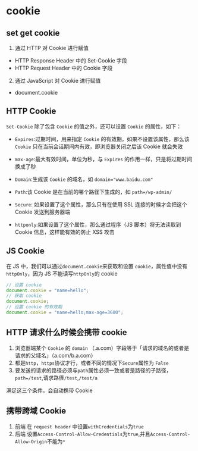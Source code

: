 # cookie

## set get cookie

1. 通过 HTTP 对 Cookie 进行赋值

- HTTP Response Header 中的 Set-Cookie 字段
- HTTP Request Header 中的 Cookie 字段

2. 通过 JavaScript 对 Cookie 进行赋值

- document.cookie

## HTTP Cookie

`Set-Cookie` 除了包含 `Cookie` 的值之外，还可以设置 `Cookie` 的属性，如下：

- `Expires`:过期时间，用来指定 `Cookie` 的有效期，如果不设置该属性，那么该 `Cookie` 只在当前会话期间内有效，即浏览器关闭之后该 Cookie 就会失效

- `max-age`:最大有效时间，单位为秒，与 `Expires` 的作用一样，只是将过期时间换成了秒

- `Domain`:生成该 `Cookie` 的域名，如 `domain="www.baidu.com"`

- `Path`:该 Cookie 是在当前的哪个路径下生成的，如 `path=/wp-admin/`

- `Secure`: 如果设置了这个属性，那么只有在使用 SSL 连接的时候才会把这个 Cookie 发送到服务器端

- `httponly`:如果设置了这个属性，那么通过程序（JS 脚本）将无法读取到 Cookie 信息，这样能有效的防止 XSS 攻击

## JS Cookie

在 JS 中，我们可以通过`document.cookie`来获取和设置 `cookie`，属性值中没有`httpOnly`，因为 JS 不能读写`httpOnly`的 cookie

```js
// 设置 cookie
document.cookie = "name=hello";
// 获取 cookie
document.cookie;
// 设置 cookie 的有效期
document.cookie = "name=hello;max-age=3600";
```

## HTTP 请求什么时候会携带 cookie

1. 浏览器端某个 `Cookie` 的 `domain` （.a.com）字段等于「请求的域名的或者是请求的父域名」（a.com/b.a.com）
2. 都是`http`，`https`协议才行，或者不同的情况下`Secure`属性为 `False`
3. 要发送的请求的路径必须与`path`属性必须一致或者是路径的子路径，`path=/test`,请求路径`/test`,`/test/a`

满足这三个条件，会自动携带 Cookie

## 携带跨域 Cookie

1. 前端 在 `request header` 中设置`withCredentials`为`true`
2. 后端 设置`Access-Control-Allow-Credentials`为`true`,并且`Access-Control-Allow-Origin`不能为`*`
